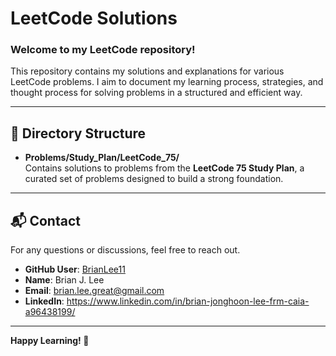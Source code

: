 # LeetCode Solutions

### Welcome to my **LeetCode** repository!  
This repository contains my solutions and explanations for various LeetCode problems. I aim to document my learning process, strategies, and thought process for solving problems in a structured and efficient way.

---

## 📁 Directory Structure

- **Problems/Study_Plan/LeetCode_75/**  
  Contains solutions to problems from the **LeetCode 75 Study Plan**, a curated set of problems designed to build a strong foundation.
---
## 📬 Contact

For any questions or discussions, feel free to reach out.

- **GitHub User**: [BrianLee11](https://github.com/BrianLee11)
- **Name**: Brian J. Lee
- **Email**: brian.lee.great@gmail.com
- **LinkedIn**: https://www.linkedin.com/in/brian-jonghoon-lee-frm-caia-a96438199/
---

**Happy Learning! 🚀**
